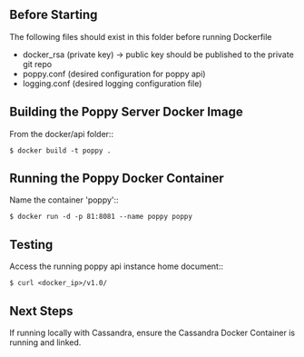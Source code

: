 Before Starting
---------------

The following files should exist in this folder before running Dockerfile
* docker_rsa (private key) -> public key should be published to the private git repo
* poppy.conf (desired configuration for poppy api)
* logging.conf (desired logging configuration file)



Building the Poppy Server Docker Image
--------------------------------------

From the docker/api folder::

    $ docker build -t poppy .


Running the Poppy Docker Container
--------------------------------------

Name the container 'poppy'::

    $ docker run -d -p 81:8081 --name poppy poppy


Testing
--------

Access the running poppy api instance home document::

    $ curl <docker_ip>/v1.0/


Next Steps
----------

If running locally with Cassandra, ensure the Cassandra Docker Container is running and linked.